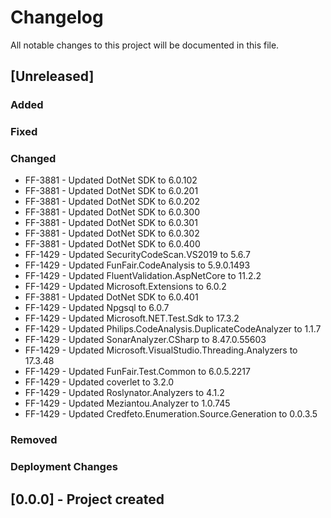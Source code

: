 ﻿# Changelog
All notable changes to this project will be documented in this file.

<!--
Please ADD ALL Changes to the UNRELASED SECTION and not a specific release
-->

## [Unreleased]
### Added
### Fixed
### Changed
- FF-3881 - Updated DotNet SDK to 6.0.102
- FF-3881 - Updated DotNet SDK to 6.0.201
- FF-3881 - Updated DotNet SDK to 6.0.202
- FF-3881 - Updated DotNet SDK to 6.0.300
- FF-3881 - Updated DotNet SDK to 6.0.301
- FF-3881 - Updated DotNet SDK to 6.0.302
- FF-3881 - Updated DotNet SDK to 6.0.400
- FF-1429 - Updated SecurityCodeScan.VS2019 to 5.6.7
- FF-1429 - Updated FunFair.CodeAnalysis to 5.9.0.1493
- FF-1429 - Updated FluentValidation.AspNetCore to 11.2.2
- FF-1429 - Updated Microsoft.Extensions to 6.0.2
- FF-3881 - Updated DotNet SDK to 6.0.401
- FF-1429 - Updated Npgsql to 6.0.7
- FF-1429 - Updated Microsoft.NET.Test.Sdk to 17.3.2
- FF-1429 - Updated Philips.CodeAnalysis.DuplicateCodeAnalyzer to 1.1.7
- FF-1429 - Updated SonarAnalyzer.CSharp to 8.47.0.55603
- FF-1429 - Updated Microsoft.VisualStudio.Threading.Analyzers to 17.3.48
- FF-1429 - Updated FunFair.Test.Common to 6.0.5.2217
- FF-1429 - Updated coverlet to 3.2.0
- FF-1429 - Updated Roslynator.Analyzers to 4.1.2
- FF-1429 - Updated Meziantou.Analyzer to 1.0.745
- FF-1429 - Updated Credfeto.Enumeration.Source.Generation to 0.0.3.5
### Removed
### Deployment Changes

<!--
Releases that have at least been deployed to staging, BUT NOT necessarily released to live.  Changes should be moved from [Unreleased] into here as they are merged into the appropriate release branch
-->
## [0.0.0] - Project created